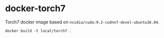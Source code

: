 # docker-torch7

Torch7 docker image based on `nvidia/cuda:9.2-cudnn7-devel-ubuntu16.04`.

```
docker build -t local/torch7 .
```